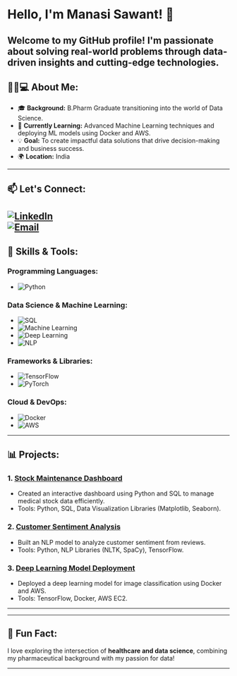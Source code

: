 # Hello, I'm Manasi Sawant! 👋
Welcome to my GitHub profile! I'm passionate about solving real-world problems through data-driven insights and cutting-edge technologies.
---
## 👩‍💻💻 About Me:
- 🎓 **Background:** B.Pharm Graduate transitioning into the world of Data Science.
- 🌱 **Currently Learning:** Advanced Machine Learning techniques and deploying ML models using Docker and AWS.
- 💡 **Goal:** To create impactful data solutions that drive decision-making and business success.
- 🌍 **Location:** India
---
## 📫 Let's Connect:
[![LinkedIn](https://img.shields.io/badge/-LinkedIn-0077B5?logo=linkedin&logoColor=white)](https://www.linkedin.com/in/manasi-s-1169a623b/)  
[![Email](https://img.shields.io/badge/-Email-D14836?logo=gmail&logoColor=white)](mailto:mansisawant438@gmail.com) 
---
## 🔧 Skills & Tools:
### Programming Languages:
- ![Python](https://img.shields.io/badge/-Python-3776AB?logo=python&logoColor=white)
### Data Science & Machine Learning:
- ![SQL](https://img.shields.io/badge/-SQL-4479A1?logo=postgresql&logoColor=white)
- ![Machine Learning](https://img.shields.io/badge/-Machine%20Learning-102230?logo=scikit-learn&logoColor=white)
- ![Deep Learning](https://img.shields.io/badge/-Deep%20Learning-FF6F00?logo=tensorflow&logoColor=white)
- ![NLP](https://img.shields.io/badge/-Natural%20Language%20Processing-FF6F00?logo=nlp&logoColor=white)

### Frameworks & Libraries:
- ![TensorFlow](https://img.shields.io/badge/-TensorFlow-FF6F00?logo=tensorflow&logoColor=white)
- ![PyTorch](https://img.shields.io/badge/-PyTorch-EE4C2C?logo=pytorch&logoColor=white)

### Cloud & DevOps:
- ![Docker](https://img.shields.io/badge/-Docker-2496ED?logo=docker&logoColor=white)
- ![AWS](https://img.shields.io/badge/-AWS-232F3E?logo=amazon-aws&logoColor=white)
---
## 📊 Projects:

### 1. **[Stock Maintenance Dashboard](#)**
   - Created an interactive dashboard using Python and SQL to manage medical stock data efficiently.
   - Tools: Python, SQL, Data Visualization Libraries (Matplotlib, Seaborn).

### 2. **[Customer Sentiment Analysis](#)**
   - Built an NLP model to analyze customer sentiment from reviews.
   - Tools: Python, NLP Libraries (NLTK, SpaCy), TensorFlow.

### 3. **[Deep Learning Model Deployment](#)**
   - Deployed a deep learning model for image classification using Docker and AWS.
   - Tools: TensorFlow, Docker, AWS EC2.

---



---

## 🌟 Fun Fact:
I love exploring the intersection of **healthcare and data science**, combining my pharmaceutical background with my passion for data!

---

